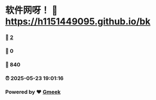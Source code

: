 # 软件网呀！ :link: https://h1151449095.github.io/bk 
### :page_facing_up: [2](https://h1151449095.github.io/bk/tag.html) 
### :speech_balloon: 0 
### :hibiscus: 840 
### :alarm_clock: 2025-05-23 19:01:16 
### Powered by :heart: [Gmeek](https://github.com/Meekdai/Gmeek)
